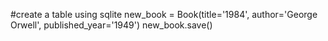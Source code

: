 #create a table using sqlite
new_book = Book(title='1984', author='George Orwell', published_year='1949')
new_book.save()
